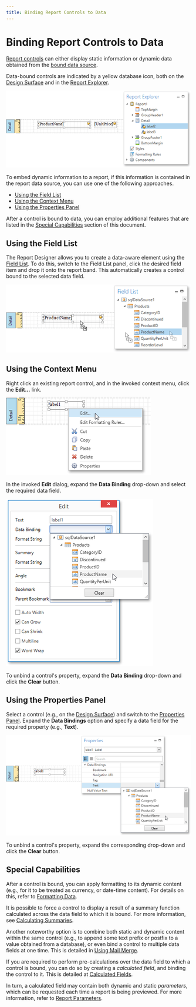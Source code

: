 ```yaml
---
title: Binding Report Controls to Data
---
```

# Binding Report Controls to Data
[Report controls](../../../../../../interface-elements-for-desktop/articles/report-designer/report-designer-for-wpf/report-elements/report-controls.md) can either display static information or dynamic data obtained from the [bound data source](../../../../../../interface-elements-for-desktop/articles/report-designer/report-designer-for-wpf/creating-reports/providing-data/binding-a-report-to-data.md).

Data-bound controls are indicated by a yellow database icon, both on the [Design Surface](../../../../../../interface-elements-for-desktop/articles/report-designer/report-designer-for-wpf/interface-elements/design-surface.md) and in the [Report Explorer](../../../../../../interface-elements-for-desktop/articles/report-designer/report-designer-for-wpf/interface-elements/report-explorer.md).

![EUD_WpfReportDesigner_BindControls_1](../../../../../images/Img123704.png)

To embed dynamic information to a report, if this information is contained in the report data source, you can use one of the following approaches.
* [Using the Field List](#fieldlist)
* [Using the Context Menu](#contextmenu)
* [Using the Properties Panel](#propertygrid)

After a control is bound to data, you can employ additional features that are listed in the [Special Capabilities](#special) section of this document.

<a name="fieldlist"/>

## Using the Field List
The Report Designer allows you to create a data-aware element using the [Field List](../../../../../../interface-elements-for-desktop/articles/report-designer/report-designer-for-wpf/interface-elements/field-list.md). To do this, switch to the Field List panel, click the desired field item and drop it onto the report band. This automatically creates a control bound to the selected data field.

![EUD_WpfReportDesigner_BindControls_2](../../../../../images/Img123705.png)

<a name="contextmenu"/>

## Using the Context Menu
Right click an existing report control, and in the invoked context menu, click the **Edit...** link.
 

![EUD_WpfReportDesigner_BindControls_3](../../../../../images/Img123706.png)

In the invoked **Edit** dialog, expand the **Data Binding** drop-down and select the required data field.

![EUD_WpfReportDesigner_BindControls_4](../../../../../images/Img123707.png)

To unbind a control's property, expand the **Data Binding** drop-down and click the **Clear** button.

<a name="propertygrid"/>

## Using the Properties Panel
Select a control (e.g., on the [Design Surface](../../../../../../interface-elements-for-desktop/articles/report-designer/report-designer-for-wpf/interface-elements/design-surface.md)) and switch to the [Properties Panel](../../../../../../interface-elements-for-desktop/articles/report-designer/report-designer-for-wpf/interface-elements/properties-panel.md). Expand the **Data Bindings** option and specify a data field for the required property (e.g., **Text**).

![EUD_WpfReportDesigner_BindControls_5](../../../../../images/Img123709.png)

To unbind a control's property, expand the corresponding drop-down and click the **Clear** button.

<a name="special"/>

## Special Capabilities
After a control is bound, you can apply formatting to its dynamic content (e.g., for it to be treated as currency, or date-time content). For details on this, refer to [Formatting Data](../../../../../../interface-elements-for-desktop/articles/report-designer/report-designer-for-wpf/creating-reports/shaping-data/formatting-data.md).

It is possible to force a control to display a result of a summary function calculated across the data field to which it is bound. For more information, see [Calculating Summaries](../../../../../../interface-elements-for-desktop/articles/report-designer/report-designer-for-wpf/creating-reports/shaping-data/calculating-summaries.md).

Another noteworthy option is to combine both static and dynamic content within the same control (e.g., to append some text prefix or postfix to a value obtained from a database), or even bind a control to multiple data fields at one time. This is detailed in [Using Mail Merge](../../../../../../interface-elements-for-desktop/articles/report-designer/report-designer-for-wpf/creating-reports/providing-data/using-mail-merge.md).

If you are required to perform pre-calculations over the data field to which a control is bound, you can do so by creating a _calculated field_, and binding the control to it. This is detailed at [Calculated Fields](../../../../../../interface-elements-for-desktop/articles/report-designer/report-designer-for-wpf/creating-reports/providing-data/calculated-fields.md).

In turn, a calculated field may contain both dynamic and static _parameters_, which can be requested each time a report is being previewed. For more information, refer to [Report Parameters](../../../../../../interface-elements-for-desktop/articles/report-designer/report-designer-for-wpf/creating-reports/providing-data/report-parameters.md).